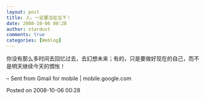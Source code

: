 ```yaml
---
layout: post
title: 人，一定要活在当下！
date: 2008-10-06 00:28
author: stardust
comments: true
categories: [Weblog]
---
```

你没有那么多时间去回忆过去，去幻想未来；有的，只是要做好现在的自己，而不是明天继续今天的惆怅！

– Sent from Gmail for mobile | mobile.google.com

Posted on 2008-10-06 00:28
